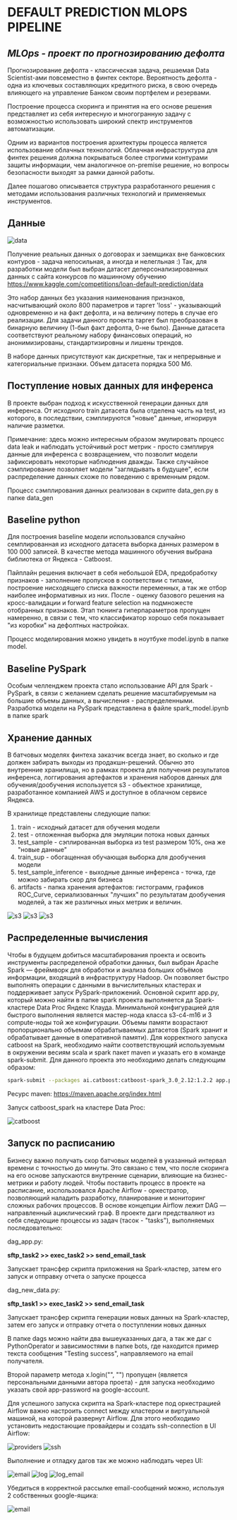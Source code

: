 # DEFAULT PREDICTION MLOPS PIPELINE
## _MLOps - проект по прогнозированию дефолта_

Прогнозирование дефолта - классическая задача, решаемая Data Scientist-ами повсеместно в финтех секторе.
Вероятность дефолта - одна из ключевых составляющих кредитного риска, в свою очередь влияющего на управление Банком своим портфелем и резервами.

Построение процесса скоринга и принятия на его основе решения представляет из себя интересную и многогранную задачу с возможностью использовать широкий спектр инструментов автоматизации.

Одним из вариантов построения архитектуры процесса является использование облачных технологий. Облачная инфраструктура для финтех решения должна покрываться более строгими контурами защиты информации, чем аналогичное on-premise решение, но вопросы безопасности выходят за рамки данной работы.

Далее пошагово описывается структура разработанного решения с методами использования различных технологий и применяемых инструментов.

## Данные


<image src="screens/1.jpg" alt="data">

Получение реальных данных о договорах и заемщиках вне банковских контуров - задача непосильная, а иногда и нелегльная :) Так, для разработки модели был выбран датасет деперсонализированных данных с сайта конкурсов по машинному обучению https://www.kaggle.com/competitions/loan-default-prediction/data

Это набор данных без указания наименования признаков, насчитывающий около 800 параметров и таргет 'loss' - указывающий одновременно и на факт дефолта, и на величину потерь в случае его реализации. Для задачи данного проекта таргет был преобразован в бинарную величину (1-был факт дефолта, 0-не было). Данные датасета соответствуют реальному набору финансовых операций, но анонимизированы, стандартизировны и лишены трендов.

В наборе данных присутствуют как дискретные, так и непрерывные и категориальные признаки. Объем датасета порядка 500 Мб.

## Поступление новых данных для инференса
В проекте выбран подход к искусственной генерации данных для инференса. От исходного train датасета была отделена часть на test, из которого, в последствии, сэмплируются "новые" данные, игнорируя наличие разметки.

Примечание: здесь можно интересным образом эмулировать процесс data leak и наблюдать устойчивый рост метрик - просто сэмплируя данные для инференса с возвращением, что позволит модели зафиксировать некоторые наблюдения дважды. Также случайное сэмплирование позволяет модели "заглядывать в будущее", если распределение данных схоже по поведению с временным рядом.

Процесс сэмплирования данных реализован в скрипте data_gen.py в папке data_gen

## Baseline python

Для построения baseline модели использовался случайно семплированная из исходного датасета выборка данных размером в 100 000 записей. В качестве метода машинного обучения выбрана библиотека от Яндекса - Catboost.

Пайплайн решения включает в себя небольшой EDA, предобработку признаков - заполнение пропусков в соответствии с типами, построение нисходящего списка важности переменных, а так же отбор наиболее информативных из них. После - оценку базового решения на кросс-валидации и forward feature selection на подмножесте отобранных признаков. Этап тюнинга гиперпараметров пропущен намеренно, в связи с тем, что классификатор хорошо себя показывает "из коробки" на дефолтных настройках.

Процесс моделирования можно увидеть в ноутбуке model.ipynb в папке model.

## Baseline PySpark
Особым челленджем проекта стало использование API для Spark - PySpark, в связи с желанием сделать решение масштабируемым на большие объемы данных, а вычисления - распределенными.
Разработка модели на PySpark представлена в файле spark_model.ipynb в папке spark

## Хранение данных
В батчовых моделях финтеха заказчик всегда знает, во сколько и где должен забирать выходы из продакшн-решений. Обычно это внутренние хранилища, но в рамках проекта для получения результатов инференса, логгирования артефактов и хранения наборов данных для обучения/дообучения используется s3 - объектное хранилище, разработанное компанией AWS и доступное в облачном сервисе Яндекса.

В хранилище представлены следующие папки:
1. train - исходный датасет для обучения модели
2. test - отложенная выборка для эмуляции потока новых данных
3. test_sample - сэплированная выборка из test размером 10%, она же "новые данные"
4. train_sup - обогащенная обучающая выборка для дообучения модели
5. test_sample_inference - выходные данные инференса - точка, где можно забирать скор для бизнеса
6. artifacts - папка хранения артефактов: гистограмм, графиков ROC_Curve, сериализованных "лучших" по результатам дообучения моделей, а так же различных иных метрик и величин.


<image src="screens/3. s3 folders.jpg" alt="s3">
<image src="screens/4. s3 pics.jpg" alt="s3">
<image src="screens/5. s3 models.jpg" alt="s3">

## Распределенные вычисления
Чтобы в будущем добиться масштабирования проекта и освоить инструменты распределеной обработки данных, был выбран Apache Spark —  фреймворк для обработки и анализа больших объёмов информации, входящий в инфраструктуру Hadoop. Он позволяет быстро выполнять операции с данными в вычислительных кластерах и поддерживает запуск PySpark-приложений.
Основной скрипт app.py, который можно найти в папке spark проекта выполняется да Spark-кластере Data Proc Яндекс Клауда. Минимальной конфигурацией для быстрого выполнения является мастер-нода класса s3-c4-m16 и 3 compute-ноды той же конфигурации. Объемы памяти возрастают пропорционально объемам обрабатываемых датасетов (Spark хранит и обрабатывает данные в оперативной памяти).
Для корректного запуска catboost на Spark, необходимо найти соответствующий используемым в окружении весиям scala и spark пакет maven и указать его в команде spark-submit. Для данного проекта это необходимо делать следующим образом:
```sh
spark-submit --packages ai.catboost:catboost-spark_3.0_2.12:1.2.2 app.py
```
Ресурс maven: https://maven.apache.org/index.html

Запуск catboost_spark на кластере Data Proc:

<image src="screens/1. запуск catboost-spark.jpg" alt="catboost">

## Запуск по расписанию
Бизнесу важно получать скор батчовых моделей в указанный интервал времени с точностью до минуты. Это связано с тем, что после скоринга на его основе запускаются внутренние сценарии, влияющие на бизнес-метрики и работу людей. Чтобы поставить процесс в проекте на расписание, изспользовался Apache Airflow - оркестратор, позволяющий наладить разработку, планирование и мониторинг сложных рабочих процессов. 
В основе концепции Airflow лежит DAG — направленный ациклический граф. 
В проекте даги предстваляют из себя следующие процессы из задач (тасок - "tasks"), выполняемых последовательно:

dag_app.py:  

__sftp_task2 >> exec_task2 >> send_email_task__  

Запускает трансфер скрипта приложения на Spark-кластер, затем его запуск и отправку отчета о запуске процесса

dag_new_data.py:  

__sftp_task1 >> exec_task2 >> send_email_task__  

Запускает трансфер скрипта генерации новых данных на Spark-кластер, затем его запуск и отправку отчета о поступлении новых данных

В папке dags можно найти два вышеуказанных дага, а так же даг с PythonOperator и зависимостями в папке bots, где находится пример текста сообщения "Testing success", направляемого на email получателя.

Второй параметр метода x.login("<gmail>", "") пропущен (является персональными данными автора проета) - для запуска необходимо указать свой app-password на google-account.

Для успешного запуска скрипта на Spark-кластере под оркестрацией Airflow важно настроить connect между кластером и виртуальной машиной, на которой развернут Airflow. Для этого необходимо установить недостающие провайдеры и создать ssh-connection в UI Airflow:

<image src="screens/6. air providers.jpg" alt="providers">
<image src="screens/6. air ssh.jpg" alt="ssh">

Выполнение и отладку дагов так же можно наблюдать через UI:

<image src="screens/14. email dag2.jpg" alt="email">
<image src="screens/12. good log 3.jpg" alt="log">
<image src="screens/13. email dag.jpg" alt="log_email">

Убедиться в корректной рассылке email-сообщений можно, используя 2 собственных google-ящика:

<image src="screens/15. email send received.jpg" alt="email">







